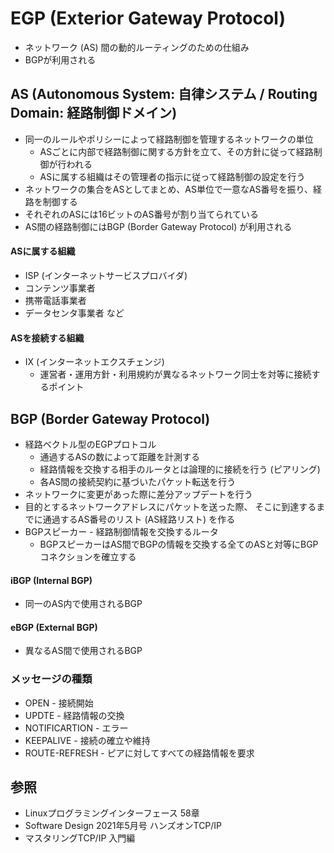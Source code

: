 # EGP (Exterior Gateway Protocol)
- ネットワーク (AS) 間の動的ルーティングのための仕組み
- BGPが利用される

## AS (Autonomous System: 自律システム / Routing Domain: 経路制御ドメイン)
- 同一のルールやポリシーによって経路制御を管理するネットワークの単位
  - ASごとに内部で経路制御に関する方針を立て、その方針に従って経路制御が行われる
  - ASに属する組織はその管理者の指示に従って経路制御の設定を行う
- ネットワークの集合をASとしてまとめ、AS単位で一意なAS番号を振り、経路を制御する
- それぞれのASには16ビットのAS番号が割り当てられている
- AS間の経路制御にはBGP (Border Gateway Protocol) が利用される

#### ASに属する組織
- ISP (インターネットサービスプロバイダ)
- コンテンツ事業者
- 携帯電話事業者
- データセンタ事業者 など

#### ASを接続する組織
- IX (インターネットエクスチェンジ)
  - 運営者・運用方針・利用規約が異なるネットワーク同士を対等に接続するポイント

## BGP (Border Gateway Protocol)
- 経路ベクトル型のEGPプロトコル
  - 通過するASの数によって距離を計測する
  - 経路情報を交換する相手のルータとは論理的に接続を行う (ピアリング)
  - 各AS間の接続契約に基づいたパケット転送を行う
- ネットワークに変更があった際に差分アップデートを行う
- 目的とするネットワークアドレスにパケットを送った際、
  そこに到達するまでに通過するAS番号のリスト (AS経路リスト) を作る
- BGPスピーカー - 経路制御情報を交換するルータ
  - BGPスピーカーはAS間でBGPの情報を交換する全てのASと対等にBGPコネクションを確立する

#### iBGP (Internal BGP)
- 同一のAS内で使用されるBGP

#### eBGP (External BGP)
- 異なるAS間で使用されるBGP

### メッセージの種類
- OPEN - 接続開始
- UPDTE - 経路情報の交換
- NOTIFICARTION - エラー
- KEEPALIVE - 接続の確立や維持
- ROUTE-REFRESH - ピアに対してすべての経路情報を要求

## 参照
- Linuxプログラミングインターフェース 58章
- Software Design 2021年5月号 ハンズオンTCP/IP
- マスタリングTCP/IP 入門編
